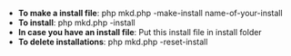 * **To make a install file**: php mkd.php -make-install name-of-your-install
* **To install**: php mkd.php -install
* **In case you have an install file**: Put this install file in install folder
* **To delete installations**: php mkd.php -reset-install  